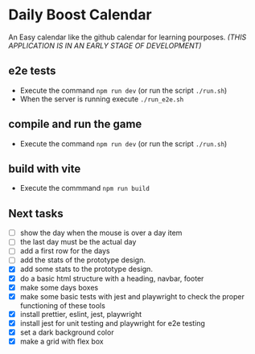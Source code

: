 # Daily Boost Calendar

An Easy calendar like the github calendar for learning pourposes. _(THIS APPLICATION IS IN AN EARLY STAGE OF DEVELOPMENT)_

## e2e tests

- Execute the command `npm run dev` (or run the script `./run.sh`)
- When the server is running execute `./run_e2e.sh`

## compile and run the game

- Execute the command `npm run dev` (or run the script `./run.sh`)

## build with vite

- Execute the commmand `npm run build`

## Next tasks

- [ ] show the day when the mouse is over a day item
- [ ] the last day must be the actual day
- [ ] add a first row for the days
- [ ] add the stats of the prototype design.
- [x] add some stats to the prototype design.
- [x] do a basic html structure with a heading, navbar, footer
- [x] make some days boxes
- [x] make some basic tests with jest and playwright to check the proper functioning of these tools
- [x] install prettier, eslint, jest, playwright
- [x] install jest for unit testing and playwright for e2e testing
- [x] set a dark background color
- [x] make a grid with flex box
